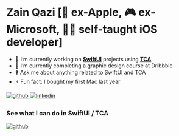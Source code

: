 # Zain Qazi [🍎 ex-Apple, 🎮 ex-Microsoft, 👨‍🏫 self-taught iOS developer] 

- 🔭 I’m currently working on <ins>**SwiftUI**</ins> projects using <ins>**TCA**</ins>
- 🌱 I’m currently completing a graphic design course at Dribbble
- ❓ Ask me about anything related to SwiftUI and TCA
- ⚡ Fun fact: I bought my first Mac last year

<div align="left"> 
  <a href="https://github.com/https://github.com/zqazi114/Glance" target="_blank"> <img src=https://img.shields.io/badge/github-%2324292e.svg?&style=for-the-badge&logo=github&logoColor=white alt=github style="margin-bottom: 5px;" /> </a> 
  <a href="https://linkedin.com/in/https://www.linkedin.com/in/zainuddin-qazi/" target="_blank"> <img src=https://img.shields.io/badge/linkedin-%231E77B5.svg?&style=for-the-badge&logo=linkedin&logoColor=white alt=linkedin style="margin-bottom: 5px;" /> </a> 
</div>

### See what I can do in SwiftUI / TCA 
<div align="left"> 
  <a href="https://github.com/https://github.com/zqazi114/Glance" target="_blank"> <img src=https://img.shields.io/badge/github-%2324292e.svg?&style=for-the-badge&logo=github&logoColor=white alt=github style="margin-bottom: 5px;" /> </a> 
</div>
